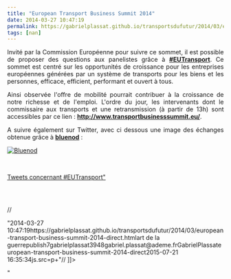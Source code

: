 ```yaml
---
title: "European Transport Business Summit 2014"
date: 2014-03-27 10:47:19
permalink: https://gabrielplassat.github.io/transportsdufutur/2014/03/european-transport-business-summit-2014-direct.html
tags: [nan]
---
```


<p style="text-align: justify">Invité par la Commission Européenne pour suivre ce sommet, il est possible de proposer des questions aux panelistes grâce à <a href="https://twitter.com/search?q=%23EUTransport" target="_blank"><strong>#EUTransport</strong></a>. Ce sommet est centré sur les opportunités de croissance pour les entreprises européennes générées par un système de transports pour les biens et les personnes, efficace, efficient, performant et ouvert à tous.</p> <p style="text-align: justify">Ainsi observée l'offre de mobilité pourrait contribuer à la croissance de notre richesse et de l'emploi. L'ordre du jour, les intervenants dont le commissaire aux transports et une retransmission (à partir de 13h) sont accessibles par ce lien : <a href="http://www.transportbusinesssummit.eu/" target="_blank"><strong>http://www.transportbusinesssummit.eu/</strong></a>.</p> <p style="text-align: justify">A suivre également sur Twitter, avec ci dessous une image des échanges obtenue grâce à <a href="http://bluenod.com/tag/eutransport" target="_blank"><strong>bluenod</strong></a> :</p> <p style="text-align: justify"><a class="asset-img-link" href="https://gabrielplassat.github.io/transportsdufutur/wp-content/uploads/sites/6/old/6a0120a66d2ad4970b01a73d9bd38f970d-pi.jpg"><img alt="Bluenod" border="0" class="asset  asset-image at-xid-6a0120a66d2ad4970b01a73d9bd38f970d image-full img-responsive" src="/wp-content/uploads/sites/6/old/6a0120a66d2ad4970b01a73d9bd38f970d-800wi.jpg" title="Bluenod" /></a></p>   <!--more-->  <p style="text-align: justify"> </p> <p><a class="twitter-timeline" href="https://twitter.com/search?q=%23EUTransport">Tweets concernant #EUTransport"</a></p> <p> </p> <p><a class=""asset-img-link"" href="https://gabrielplassat.github.io/transportsdufutur/wp-content/uploads/sites/6/old/6a0120a66d2ad4970b01a73d9aed78970d-pi.png""><img alt=""Transport-eu-policy-infographics"" border=""0"" class=""asset  asset-image at-xid-6a0120a66d2ad4970b01a73d9aed78970d image-full img-responsive"" src=""/wp-content/uploads/sites/6/old/6a0120a66d2ad4970b01a73d9aed78970d-800wi.png"" title=""Transport-eu-policy-infographics"" /></a></p> <p> // <![CDATA[ // &lt![CDATA[ !function(d,s,id){var js,fjs=d.getElementsByTagName(s)[0],p=/^http:/.test(d.location)?'http':'https'if(!d.getElementById(id)){js=d.createElement(s)js.id=idjs.src=p+&quot://platform.twitter.com/widgets.js&quotfjs.parentNode.insertBefore(js,fjs)}}(document,&quotscript&quot,&quottwitter-wjs&quot) // ]]&gt // ]]> </p>"2014-03-27 10:47:19https://gabrielplassat.github.io/transportsdufutur/2014/03/european-transport-business-summit-2014-direct.htmlart de la guerrepublish7gabrielplassat3948gabriel.plassat@ademe.frGabrielPlassateuropean-transport-business-summit-2014-direct2015-07-21 16:35:34js.src=p+&quot// ]]> </p>"
